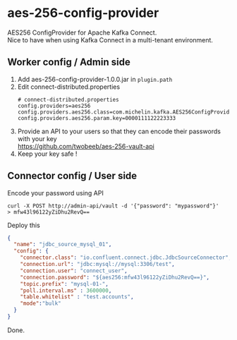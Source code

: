 # aes-256-config-provider
AES256 ConfigProvider for Apache Kafka Connect.  
Nice to have when using Kafka Connect in a multi-tenant environment.

## Worker config / Admin side

1. Add aes-256-config-provider-1.0.0.jar in ``plugin.path``
2. Edit connect-distributed.properties
    ````properties
    # connect-distributed.properties
    config.providers=aes256
    config.providers.aes256.class=com.michelin.kafka.AES256ConfigProvider
    config.providers.aes256.param.key=0000111122223333
    ````
3. Provide an API to your users so that they can encode their passwords with your key  
    https://github.com/twobeeb/aes-256-vault-api 
5. Keep your key safe !

## Connector config / User side

Encode your password using API
````console
curl -X POST http://admin-api/vault -d '{"password": "mypassword"}'
> mfw43l96122yZiDhu2RevQ==
````

Deploy this
````json
{
  "name": "jdbc_source_mysql_01",
  "config": {
    "connector.class": "io.confluent.connect.jdbc.JdbcSourceConnector",
    "connection.url": "jdbc:mysql://mysql:3306/test",
    "connection.user": "connect_user",
    "connection.password": "${aes256:mfw43l96122yZiDhu2RevQ==}",
    "topic.prefix": "mysql-01-",
    "poll.interval.ms" : 3600000,
    "table.whitelist" : "test.accounts",
    "mode":"bulk"
  }
}
````

Done.
